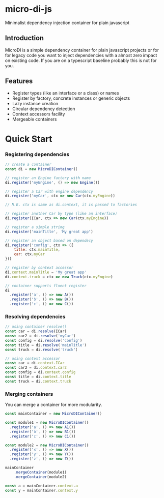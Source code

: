 # micro-di-js
Minimalist dependency injection container for plain javascript

## Introduction
MicroDI is a simple dependency container for plain javascript projects or for for legacy code you want to inject dependencies with a almost zero impact on existing code. 
If you are on a typescript baseline probably this is not for you.

## Features
- Register types (like an interface or a class) or names
- Register by factory, concrete instances or generic objects
- Lazy instance creation
- Circular dependency detection
- Context accessors facility
- Mergeable containers


# Quick Start

### Registering dependencies
```javascript
// create a container
const di = new MicroDIContainer()

// register an Engine factory with name
di.register('myEngine', () => new Engine())

// register a Car with engine dependency
di.register('myCar', ctx => new Car(ctx.myEngine))

// N.B. ctx is same as di.context, it is passed to factories

// register another Car by type (like an interface)
di.register(ICar, ctx => new Car(ctx.myEngine))

// register a simple string
di.register('mainTitle', 'My great app')

// register an object based on dependecy
di.register('config', ctx => ({
    title: ctx.mainTitle,
    car: ctx.myCar
}))

// register by context accessor
di.context.mainTitle = 'My great app'
di.context.truck = ctx => new Truck(ctx.myEngine)

// container supports fluent register
di
  .register('a', () => new A())
  .register('b', () => new B())
  .register('c', () => new C())
```

### Resolving dependencies
```javascript
// using container resolve()
const car = di.resolve(ICar)
const car2 = di.resolve('myCar')
const config = di.resolve('config')
const title = di.resolve('mainTitle')
const truck = di.resolve('truck')

// using context accessor
const car = di.context.ICar
const car2 = di.context.car2
const config = di.context.config
const title = di.context.title
const truck = di.context.truck
```

### Merging containers
You can merge a container for more modularity.
```javascript
const mainContainer = new MicroDIContainer()

const module1 = new MicroDIContainer()
  .register('a', () => new A1())
  .register('b', () => new B1())
  .register('c', () => new C1())

const module2 = new MicroDIContainer()
  .register('x', () => new X())
  .register('y', () => new Y())
  .register('z', () => new Z())

mainContainer
    .mergeContainer(module1)
    .mergeContainer(module2)

const a = mainContainer.context.a
const y = mainContainer.context.y
```
